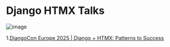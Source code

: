 # Django HTMX Talks

![image](https://github.com/user-attachments/assets/b62238cc-c974-466d-a149-28bec505d83c)


1.[DjangoCon Europe 2025 | Django + HTMX: Patterns to Success](https://youtu.be/SDuqa82nx90?list=PLY_che_OEsX19RNHHqERLODTtYs1YAtMA)
